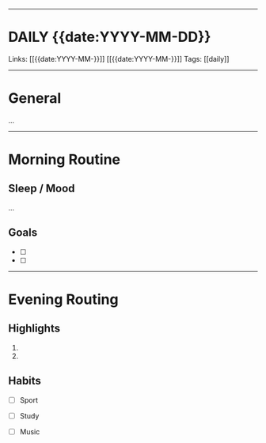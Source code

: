 ___
# DAILY {{date:YYYY-MM-DD}}
Links: [[{{date:YYYY-MM-}}]] [[{{date:YYYY-MM-}}]]
Tags: [[daily]]
<!--- Created on: {{date}}, {{time}} --->
___
# General
...
___
# Morning Routine
## Sleep / Mood
...
## Goals
- [ ]
- [ ]
___
# Evening Routing
## Highlights
1. 
2. 
## Habits 
- [ ] Sport
- [ ] Study
- [ ] Music
  